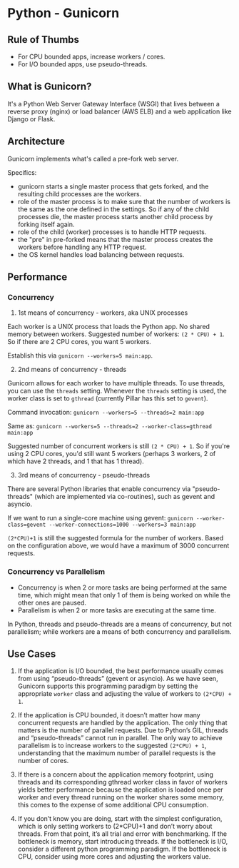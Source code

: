 # Python - Gunicorn

## Rule of Thumbs

- For CPU bounded apps, increase workers / cores.
- For I/O bounded apps, use pseudo-threads.

## What is Gunicorn?

It's a Python Web Server Gateway Interface (WSGI) that lives between a reverse proxy (nginx) or load balancer (AWS ELB) and a web application like Django or Flask.

## Architecture

Gunicorn implements what's called a pre-fork web server.

Specifics:

- gunicorn starts a single master process that gets forked, and the resulting child processes are the workers.
- role of the master process is to make sure that the number of workers is the same as the one defined in the settings. So if any of the child processes die, the master process starts another child process by forking itself again.
- role of the child (worker) processes is to handle HTTP requests.
- the "pre" in pre-forked means that the master process creates the workers before handling any HTTP request.
- the OS kernel handles load balancing between requests.

## Performance

### Concurrency

1. 1st means of concurrency - workers, aka UNIX processes

Each worker is a UNIX process that loads the Python app. No shared memory between workers. Suggested number of workers: `(2 * CPU) + 1`. So if there are 2 CPU cores, you want 5 workers.

Establish this via `gunicorn --workers=5 main:app`.

2. 2nd means of concurrency - threads

Gunicorn allows for each worker to have multiple threads. To use threads, you can use the `threads` setting. Whenever the `threads` setting is used, the worker class is set to `gthread` (currently Pillar has this set to `gevent`).

Command invocation: `gunicorn --workers=5 --threads=2 main:app`

Same as: `gunicorn --workers=5 --threads=2 --worker-class=gthread main:app`

Suggested number of concurrent workers is still `(2 * CPU) + 1`. So if you're using 2 CPU cores, you'd still want 5 workers (perhaps 3 workers, 2 of which have 2 threads, and 1 that has 1 thread).

3. 3rd means of concurrency - pseudo-threads

There are several Python libraries that enable concurrency via "pseudo-threads" (which are implemented via co-routines), such as gevent and asyncio.

If we want to run a single-core machine using gevent: `gunicorn --worker-class=gevent --worker-connections=1000 --workers=3 main:app`

`(2*CPU)+1` is still the suggested formula for the number of workers. Based on the configuration above, we would have a maximum of 3000 concurrent requests.

### Concurrency vs Parallelism

- Concurrency is when 2 or more tasks are being performed at the same time, which might mean that only 1 of them is being worked on while the other ones are paused.
- Parallelism is when 2 or more tasks are executing at the same time.

In Python, threads and pseudo-threads are a means of concurrency, but not parallelism; while workers are a means of both concurrency and parallelism.

## Use Cases

1. If the application is I/O bounded, the best performance usually comes from using “pseudo-threads” (gevent or asyncio). As we have seen, Gunicorn supports this programming paradigm by setting the appropriate `worker` class and adjusting the value of workers to `(2*CPU) + 1`.

2. If the application is CPU bounded, it doesn’t matter how many concurrent requests are handled by the application. The only thing that matters is the number of parallel requests. Due to Python’s GIL, threads and “pseudo-threads” cannot run in parallel. The only way to achieve parallelism is to increase workers to the suggested `(2*CPU) + 1`, understanding that the maximum number of parallel requests is the number of cores.

3. If there is a concern about the application memory footprint, using threads and its corresponding gthread worker class in favor of workers yields better performance because the application is loaded once per worker and every thread running on the worker shares some memory, this comes to the expense of some additional CPU consumption.

4. If you don’t know you are doing, start with the simplest configuration, which is only setting workers to (2\*CPU)+1 and don’t worry about threads. From that point, it’s all trial and error with benchmarking. If the bottleneck is memory, start introducing threads. If the bottleneck is I/O, consider a different python programming paradigm. If the bottleneck is CPU, consider using more cores and adjusting the workers value.